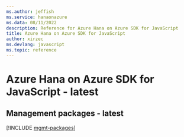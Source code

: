 ```yaml
---
ms.author: jeffish
ms.service: hanaonazure
ms.data: 08/11/2022
description: Reference for Azure Hana on Azure SDK for JavaScript
title: Azure Hana on Azure SDK for JavaScript
author: xirzec
ms.devlang: javascript
ms.topic: reference
---
```

# Azure Hana on Azure SDK for JavaScript - latest

## Management packages - latest
[!INCLUDE [mgmt-packages](hana-on-azure-mgmt-index.md)]